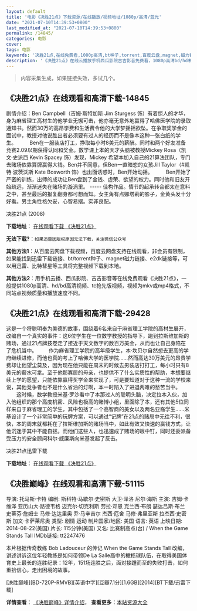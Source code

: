 ```yaml
---
layout: default
title: '电影《决胜21点》下载资源/在线播放/视频地址/1080p/高清/蓝光'
date: "2021-07-10T14:39:53+0800"
last_modified_at: "2021-07-10T14:39:53+0800"
permalink: /14845/
categories: 电影
cover:
tags: 电影
keywords: '决胜21点,在线免费看,1080p高清,bt种子,torrent,百度云盘,magnet,磁力链,迅雷下载资源'
description: '《决胜21点》在线云播放手机西瓜影院吉吉影音免费看，1080p高清bd/hd未删减完整版和tc抢先枪版，mkv/mp4格式，附带bt/torrent种子、magnet/磁力链、百度云盘、网盘资源迅雷下载链接'
---
```


>内容采集生成，如果链接失效，多试几个。


## 《决胜21点》在线观看和高清下载-14845

剧情介绍：Ben Campbell（吉姆·斯特加斯 Jim Sturgess 饰）有着惊人的才华，身为麻省理工高材生的他学业无懈可击，他亦毫无意外地赢得了哈佛医学院的录取通知书。然而30万的高昂学费和生活费令他的大学梦摇摇欲坠。在争取奖学金的面试中，教授对他说胜出者必须要有过人的经历而不是像本这种一张白纸的学生。  　　Ben在一服装店打工，挣取每小时8美元的薪酬。同时和两个好友准备竞赛2.09以期获得认同和奖金。数学课上本的天才头脑被教授Mickey Rosa（凯文·史派西 Kevin Spacey 饰）发现，Mickey 希望本加入自己的21算法团队，专门去赌场依靠算牌赢得大钱。Ben并不同意，但Ben一直暗恋的女孩Jill Taylor（#凯特·波茨沃斯 Kate Bosworth 饰）也出面诱惑时，Ben开始动摇。  　　Ben开始了严密的训练，出师的成功让Ben尝到了金钱、虚荣、欲望的权力。同时他和旧友开始疏远，渐渐迷失在赌场的漩涡里。 ----- 佳构作品。情节的起承转合都太在意料之中，甚至最后的报复翻身都可想而知。女主角有点娜塔莉的影子，金黄头发十分好看。男主角性格欠妥，心智易摆。实非良配。


决胜21点 (2008)

**下载地址**： [在线观看下载 《决胜21点》](https://www.btbtdy.me/btdy/dy4982.html) 


**无法下载?**：`如果迅雷因版权原因无法下载，关注微信公众号 `

**其他方法1**：从百度云网盘下载视频，百度云网盘支持在线观看，非会员有限制，如果能找到迅雷下载链接、bt/torrent种子、magnet磁力链接、e2dk链接等，可以用迅雷、比特彗星等工具将完整视频下载到本地。

**其他方法2**：用手机云播、西瓜影院、吉吉影音等在线免费观看《决胜21点》，一般提供1080p高清、hd/bd高清视频、tc抢先版视频，视频为mkv或mp4格式，不同站点视频质量和播放速度不同。


## 《决胜21点》在线观看和高清下载-29428

这是一个将聪明奉为美德的故事，围绕着6名来自于麻省理工学院的高材生展开，改编自一个真实的事件：这6位学生在一位数学教授的指导下，跑到拉斯维加斯的赌场，通过21点牌技卷走了接近于天文数字的数百万美金，从而也让自己身陷在了危机当中。 　　作为麻省理工学院的高年级学生，本·坎贝尔自然想去更高的学府继续进修，而他也真的考上了哈佛大学的医学院&hellip;…然而高达30万美元的昂贵学费却让他望尘莫及，因为现在他只能在周末的时候去男装店打打工，每小时只有8美元的薪水可拿。至于他那寡居的母亲，也提供不了什么实质性的帮助，本想要继续上学的愿望，只能依靠赢得奖学金来实现了，可是要知道对于这种一流的学校来说，其他竞争者也不是什么省油的灯啊，本一时陷入了进退两难的愁苦当中。 　　这时候，数学教授米基·罗沙看中了本那过人的聪明头脑，决定拉本入伙，加入他组织的那个高度机密、风险也极高的赌博小组，里面除了本，还有其他5位同样来自于麻省理工的学生，其中包括了一个高智商的美女以及两名亚裔学生&hellip;…米基设计了一个非常简单的玩牌方案，可以通过“记牌”在21点的赌局中无往不利，很快，本的周末就都耗在了拉斯维加斯的赌场当中，如此有效又快速的赢钱方式，让他沉迷于其中不能自拔。而他们这些人，也迅速成了赌场的眼中钉，同时还委派备受压力的安全顾问科尔·威廉斯向米基发起了反击。


决胜21点迅雷下载

**下载地址**： [在线观看下载 《决胜21点》](https://www.993dy.com//vod-detail-id-15192.html) 


## 《决胜巅峰》在线观看和高清下载-51115

导演: 托马斯·卡特 编剧: 斯科特·马歇尔·史密斯 大卫·泽洛 尼尔·海斯 主演: 吉姆·卡维泽 亚历山大·路德韦格 迈克尔·切克利斯 劳拉·邓恩 克兰西·布朗 瑟达吕斯·布兰 史蒂芬·詹姆士 马修·达达里奥 乔·马辛吉尔 杰西·厄舍 马修·弗里亚斯 拉杰西·史密斯 加文·卡萨莱尼奥 类型: 剧情 运动 制片国家/地区: 美国 语言: 英语 上映日期: 2014-08-22(美国) 片长: 115分钟(美国) 又名: 比赛制高点(台) / When the Game Stands Tall IMDb链接: tt2247476

本片根据传奇教练 Bob Ladouceur 的传记 When the Game Stands Tall 改编，讲述讲诉这位年轻教练是如何带领De La Salle高中的橄榄球队伍，在取得美国体育史上最长的连胜纪录：12年，151场连胜之后，面对接踵而至的失败打击，如何重拾信心，走出困境的故事。


[决胜巅峰][BD-720P-RMVB][英语中字][豆瓣7.1分][1.6GB][2014][BT下载/迅雷下载]

**详情查看**： [《决胜巅峰》详情介绍](/movie/51115/)， **查看更多**：[本站资源大全](/movie/t/all/)

